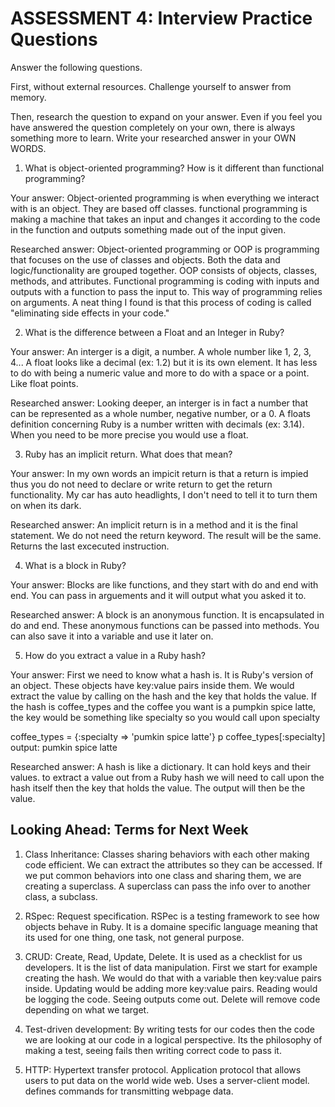 # ASSESSMENT 4: Interview Practice Questions

Answer the following questions.

First, without external resources. Challenge yourself to answer from memory.

Then, research the question to expand on your answer. Even if you feel you have answered the question completely on your own, there is always something more to learn. Write your researched answer in your OWN WORDS.

1. What is object-oriented programming? How is it different than functional programming?

Your answer:
Object-oriented programming is when everything we interact with is an object. They are based off classes. functional programming is making a machine that takes an input and changes it according to the code in the function and outputs something made out of the input given. 

Researched answer: 
Object-oriented programming or OOP is programming that focuses on the use of classes and objects. Both the data and logic/functionality are grouped together. OOP consists of objects, classes, methods, and attributes. Functional programming is coding with inputs and outputs with a function to pass the input to. This way of programming relies on arguments. A neat thing I found is that this process of coding is called "eliminating side effects in your code."

2. What is the difference between a Float and an Integer in Ruby?

Your answer: 
An interger is a digit, a number. A whole number like 1, 2, 3, 4... A float looks like a decimal (ex: 1.2) but it is its own element. It has less to do with being a numeric value and more to do with a space or a point. Like float points. 

Researched answer: 
Looking deeper, an interger is in fact a number that can be represented as a whole number, negative number, or a 0. A floats definition concerning Ruby is a number written with decimals (ex: 3.14). When you need to be more precise you would use a float. 

3. Ruby has an implicit return. What does that mean?

Your answer: 
In my own words an impicit return is that a return is impied thus you do not need to declare or write return to get the return functionality. My car has auto headlights, I don't need to tell it to turn them on when its dark. 

Researched answer:
An implicit return is in a method and it is the final statement. We do not need the return keyword. The result will be the same. Returns the last excecuted instruction.

4. What is a block in Ruby?

Your answer: Blocks are like functions, and they start with do and end with end. You can pass in arguements and it will output what you asked it to. 

Researched answer: A block is an anonymous function. It is encapsulated in do and end. These anonymous functions can be passed into methods. You can also save it into a variable and use it later on. 

5. How do you extract a value in a Ruby hash?

Your answer:
First we need to know what a hash is. It is Ruby's version of an object. These objects have key:value pairs inside them. We would extract the value by calling on the hash and the key that holds the value. If the hash is coffee_types and the coffee you want is a pumpkin spice latte, the key would be something like specialty so you would call upon specialty 

coffee_types = {:specialty => 'pumkin spice latte'}
p coffee_types[:specialty]
output: pumkin spice latte

Researched answer:
A hash is like a dictionary. It can hold keys and their values. to extract a value out from a Ruby hash we will need to call upon the hash itself then the key that holds the value. The output will then be the value. 

## Looking Ahead: Terms for Next Week

1. Class Inheritance: 
Classes sharing behaviors with each other making code efficient. We can extract the attributes so they can be accessed. If we put common behaviors into one class and sharing them, we are creating a superclass. A superclass can pass the info over to another class, a subclass.

2. RSpec: 
Request specification. RSPec is a testing framework to see how objects behave in Ruby. It is a domaine specific language meaning that its used for one thing, one task, not general purpose. 

3. CRUD:
Create, Read, Update, Delete. It is used as a checklist for us developers. It is the list of data manipulation. First we start for example creating the hash. We would do that with a variable then key:value pairs inside. Updating would be adding more key:value pairs. Reading would be logging the code. Seeing outputs come out. Delete will remove code depending on what we target. 

4. Test-driven development: 
By writing tests for our codes then the code we are looking at our code in a logical perspective. Its the philosophy of making a test, seeing fails then writing correct code to pass it.  

5. HTTP:
Hypertext transfer protocol. Application protocol that allows users to put data on the world wide web. Uses a server-client model. defines commands for transmitting webpage data. 
